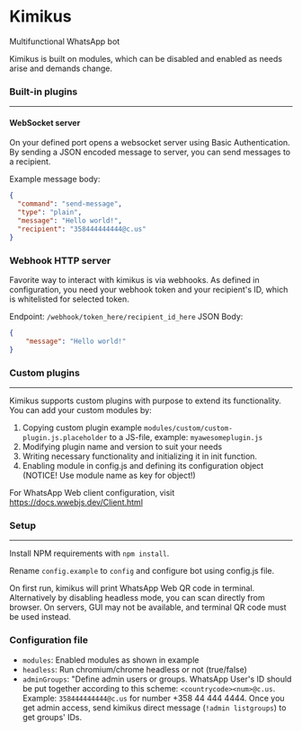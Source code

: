 # Kimikus
Multifunctional WhatsApp bot

Kimikus is built on modules, which can be disabled and enabled as needs arise and demands change.

### Built-in plugins
---

#### WebSocket server
On your defined port opens a websocket server using Basic Authentication.
By sending a JSON encoded message to server, you can send messages to a recipient.

Example message body:
```json
{
  "command": "send-message",
  "type": "plain",
  "message": "Hello world!",
  "recipient": "358444444444@c.us"
}
```

### Webhook HTTP server
Favorite way to interact with kimikus is via webhooks.
As defined in configuration, you need your webhook token and your recipient's ID, which is whitelisted for selected token.

Endpoint: `/webhook/token_here/recipient_id_here`
JSON Body:
```json
{
    "message": "Hello world!"
}
```

### Custom plugins
---
Kimikus supports custom plugins with purpose to extend its functionality.
You can add your custom modules by: 

1. Copying custom plugin example `modules/custom/custom-plugin.js.placeholder` to a JS-file, example: `myawesomeplugin.js`
2. Modifying plugin name and version to suit your needs
3. Writing necessary functionality and initializing it in init function.
4. Enabling module in config.js and defining its configuration object (NOTICE! Use module name as key for object!)


For WhatsApp Web client configuration, visit <a href="https://docs.wwebjs.dev/Client.html">https://docs.wwebjs.dev/Client.html</a>


### Setup
---
Install NPM requirements with `npm install`.

Rename `config.example` to `config` and configure bot using config.js file.

On first run, kimikus will print WhatsApp Web QR code in terminal. Alternatively by disabling headless mode, you can scan directly from browser. 
On servers, GUI may not be available, and terminal QR code must be used instead.

### Configuration file

- `modules`: Enabled modules as shown in example
- `headless`: Run chromium/chrome headless or not (true/false)
- `adminGroups`: "Define admin users or groups. WhatsApp User's ID should be put together according to this scheme: `<countrycode><num>@c.us`. Example: `358444444444@c.us` for number +358 44 444 4444. Once you get admin access, send kimikus direct message  (`!admin listgroups`) to get groups' IDs.


